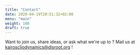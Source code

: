 ```yaml
---
title: "Contact"
date: 2020-04-19T20:51:32+02:00
menu: "main"
weight: 100
draft: true
---
```


Want to join us, share ideas, or ask what we're up to ? Mail us at kairoscliodynamics@disroot.org !
